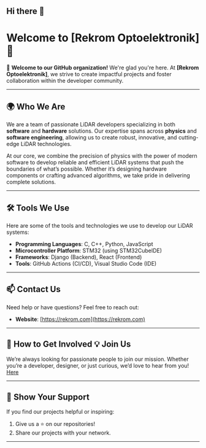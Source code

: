 ## Hi there 👋

<!--

**Here are some ideas to get you started:**

🙋‍♀️ A short introduction - what is your organization all about?
🌈 Contribution guidelines - how can the community get involved?
👩‍💻 Useful resources - where can the community find your docs? Is there anything else the community should know?
🍿 Fun facts - what does your team eat for breakfast?
🧙 Remember, you can do mighty things with the power of [Markdown](https://docs.github.com/github/writing-on-github/getting-started-with-writing-and-formatting-on-github/basic-writing-and-formatting-syntax)
-->

# Welcome to [Rekrom Optoelektronik] 🌟

👋 **Welcome to our GitHub organization!** We're glad you're here. At **[Rekrom Optoelektronik]**, we strive to create impactful projects and foster collaboration within the developer community.

---

## 🌍 **Who We Are**

We are a team of passionate LiDAR developers specializing in both **software** and **hardware** solutions. Our expertise spans across **physics** and **software engineering**, allowing us to create robust, innovative, and cutting-edge LiDAR technologies.

At our core, we combine the precision of physics with the power of modern software to develop reliable and efficient LiDAR systems that push the boundaries of what’s possible. Whether it’s designing hardware components or crafting advanced algorithms, we take pride in delivering complete solutions.

---

## 🛠️ **Tools We Use**

Here are some of the tools and technologies we use to develop our LiDAR systems:

- **Programming Languages**: C, C++, Python, JavaScript
- **Microcontroller Platform**: STM32 (using STM32CubeIDE)
- **Frameworks**: Django (Backend), React (Frontend)
- **Tools**: GitHub Actions (CI/CD), Visual Studio Code (IDE)

---

## 📫 **Contact Us**

Need help or have questions? Feel free to reach out:

- **Website**: [https://rekrom.com](https://rekrom.com)

---

## 🤝 **How to Get Involved** 💡 **Join Us**

We’re always looking for passionate people to join our mission. Whether you’re a developer, designer, or just curious, we’d love to hear from you!
[Here](https://rekrom.com/kariyer/)

---

## 🌟 **Show Your Support**

If you find our projects helpful or inspiring:

1. Give us a ⭐ on our repositories!
2. Share our projects with your network.

---
